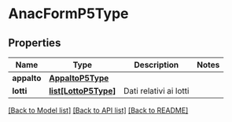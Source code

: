 # AnacFormP5Type

## Properties
Name | Type | Description | Notes
------------ | ------------- | ------------- | -------------
**appalto** | [**AppaltoP5Type**](AppaltoP5Type.md) |  | 
**lotti** | [**list[LottoP5Type]**](LottoP5Type.md) | Dati relativi ai lotti | 

[[Back to Model list]](../README.md#documentation-for-models) [[Back to API list]](../README.md#documentation-for-api-endpoints) [[Back to README]](../README.md)

